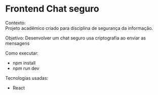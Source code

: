 # Frontend Chat seguro

Contexto:
<br>
Projeto acadêmico  criado  para disciplina de segurança da informação.

Objetivo: Desenvolver um chat seguro usa criptografia ao enviar as mensagens

Como executar:
- npm install
- npm run dev

Tecnologias usadas:
-  React